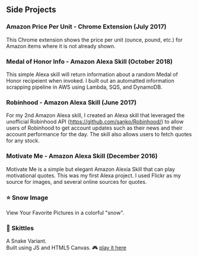 ## Side Projects


### Amazon Price Per Unit - Chrome Extension (July 2017)

This Chrome extension shows the price per unit (ounce, pound, etc.) for Amazon items where it is not already shown.

### Medal of Honor Info - Amazon Alexa Skill (October 2018)

This simple Alexa skill will return information about a random Medal of Honor recipeient when invoked. I built out an automatted information scrapping pipeline in AWS using Lambda, SQS, and DynamoDB.

### Robinhood - Amazon Alexa Skill (June 2017)

For my 2nd Amazon Alexa skill, I created an Alexa skill that leveraged the unofficial Robinhood API (https://github.com/sanko/Robinhood/) to allow users of Robinhood to get account updates such as their news and their account performance for the day. The skill also allows users to fetch quotes for any stock.

### Motivate Me - Amazon Alexa Skill (December 2016)

Motivate Me is a simple but elegant Amazon Alexia Skill that can play motivational quotes. This was my first Alexa project. I used Flickr as my source for images, and several online sources for quotes.

### :star: Snow Image

View Your Favorite Pictures in a colorful "snow".

### :snake: Skittles

A Snake Variant.
<br>Built using JS and HTML5 Canvas. 🎮 [play it here](https://dvehar.github.io/dvehar/projects/skittles/)

